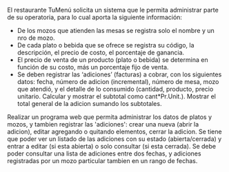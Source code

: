 El restaurante TuMenú solicita un sistema que le permita administrar parte de su operatoria, para lo cual aporta la siguiente información:
* De los mozos que atienden las mesas se registra solo el nombre y un nro de mozo.
* De cada plato o bebida que se ofrece se registra su código, la descripción, el precio de costo, el porcentaje de ganancia.
* El precio de venta de un producto (plato o bebida) se determina en función de su costo, más un porcentaje fijo de venta.
* Se deben registrar las ‘adiciones’ (facturas) a cobrar, con los siguientes datos: fecha, número de adicion (incremental), número de mesa, mozo que atendió, y el detalle de lo consumido (cantidad, producto, precio unitario. Calcular y mostrar el subtotal como cant*Pr.Unit.). Mostrar el total general de la adicion sumando los subtotales.

Realizar un programa web que permita administrar los datos de platos y mozos, y tambien
registrar las 'adiciones': crear una nueva (abrir la adicion), editar agregando o quitando elementos, cerrar la adicion. Se tiene que poder ver un listado de las adiciones con su estado (abierta/cerrada) y entrar a editar (si esta abierta) o solo consultar (si esta cerrada).
Se debe poder consultar una lista de adiciones entre dos fechas, y adiciones registradas por un mozo particular tambien en un rango de fechas.